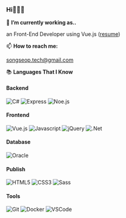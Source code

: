 
### Hi👋👋👋

  🔭 **I’m currently working as..**
  
  an Front-End Developer using Vue.js ([resume](motion주소..))
  
  📫 **How to reach me:**

  songseop.tech@gmail.com

  📚 **Languages That I Know**

  #### Backend
  ![C#](https://img.shields.io/badge/Vuejs-41B883?logo=csharp&logoColor=black&style=flat)
  ![Express]()
  ![Noe.js]()

  #### Frontend
  ![Vue.js](https://img.shields.io/badge/Vuejs-41B883?logo=Vuejs&logoColor=black&style=flat)
  ![Javascript](https://img.shields.io/badge/JavaScript-F7DF1E?logo=JavaScript&logoColor=black&style=flat)
  ![jQuery](https://img.shields.io/badge/jQuery-0769AD?logo=jQuery&logoColor=white&style=flat)
  ![.Net](https://img.shields.io/badge/jQuery-0769AD?logo=.NET&logoColor=white&style=flat)

  #### Database
  ![Oracle](https://img.shields.io/badge/MySQL-4479A1?logo=MySQL&logoColor=white&style=flat)

  #### Publish
  ![HTML5](https://img.shields.io/badge/HTML5-E34F26?logo=HTML5&logoColor=white&style=flat)
  ![CSS3](https://img.shields.io/badge/CSS3-157286?logo=CSS3&logoColor=white&style=flat)
  ![Sass](https://img.shields.io/badge/Sass-CC6699?logo=Sass&logoColor=white&style=flat)


  #### Tools
  ![Git](https://img.shields.io/badge/Git-F05032?logo=Git&logoColor=white&style=flat)
  ![Docker](https://img.shields.io/badge/Docker-2496ED?logo=Docker&logoColor=white&style=flat)
  ![VSCode](https://img.shields.io/badge/VSCode-007ACC?logo=Visual%20Studio%20Code&logoColor=white&style=flat)


